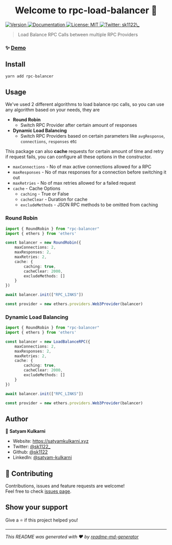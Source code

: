 <h1 align="center">Welcome to rpc-load-balancer 👋</h1>
<p>
  <a href="https://www.npmjs.com/package/rpc-balancer" target="_blank">
    <img alt="Version" src="https://img.shields.io/npm/v/rpc-balancer.svg">
  </a>
  <a href="https://github.com/sk1122/rpc-load-balancer" target="_blank">
    <img alt="Documentation" src="https://img.shields.io/badge/documentation-yes-brightgreen.svg" />
  </a>
  <a href="#" target="_blank">
    <img alt="License: MIT" src="https://img.shields.io/badge/License-MIT-yellow.svg" />
  </a>
  <a href="https://twitter.com/sk1122\_" target="_blank">
    <img alt="Twitter: sk1122\_" src="https://img.shields.io/twitter/follow/sk1122\_.svg?style=social" />
  </a>
</p>

> Load Balance RPC Calls between multiple RPC Providers

### ✨ [Demo](https://github.com/sk1122/rpc-load-balancer)

## Install

```sh
yarn add rpc-balancer
```

## Usage

We've used 2 different algorithms to load balance rpc calls, so you can use any algorithm based on your needs, they are

- **Round Robin**
  - Switch RPC Provider after certain amount of responses
- **Dynamic Load Balancing**
  - Switch RPC Providers based on certain parameters like `avgResponse`, `connections`, `responses` etc

This package can also **cache** requests for certain amount of time and retry if request fails, you can configure all these options in the constructor.

- `maxConnections` - No of max active connections allowed for a RPC
- `maxResponses` - No of max responses for a connection before switching it out
- `maxRetries` - No of max retries allowed for a failed request
- `cache` - Cache Options
  - `caching` - True or False
  - `cacheClear` - Duration for cache
  - `excludeMethods` - JSON RPC methods to be omitted from caching

### Round Robin

```ts
import { RoundRobin } from "rpc-balancer"
import { ethers } from 'ethers'

const balancer = new RoundRobin({
    maxConnections: 2,
    maxResponses: 2,
    maxRetries: 2,
    cache: {
        caching: true,
        cacheClear: 2000,
        excludeMethods: []
    }
})

await balancer.init(["RPC_LINKS"])

const provider = new ethers.providers.Web3Provider(balancer)
```

### Dynamic Load Balancing

```ts
import { RoundRobin } from "rpc-balancer"
import { ethers } from 'ethers'

const balancer = new LoadBalanceRPC({
    maxConnections: 2,
    maxResponses: 2,
    maxRetries: 2,
    cache: {
        caching: true,
        cacheClear: 2000,
        excludeMethods: []
    }
})

await balancer.init(["RPC_LINKS"])

const provider = new ethers.providers.Web3Provider(balancer)
```

## Author

👤 **Satyam Kulkarni**

* Website: https://satyamkulkarni.xyz
* Twitter: [@sk1122\_](https://twitter.com/sk1122\_)
* Github: [@sk1122](https://github.com/sk1122)
* LinkedIn: [@satyam-kulkarni](https://linkedin.com/in/satyam-kulkarni)

## 🤝 Contributing

Contributions, issues and feature requests are welcome!<br />Feel free to check [issues page](https://github.com/sk1122/rpc-load-balancer/issues). 

## Show your support

Give a ⭐️ if this project helped you!

***
_This README was generated with ❤️ by [readme-md-generator](https://github.com/kefranabg/readme-md-generator)_